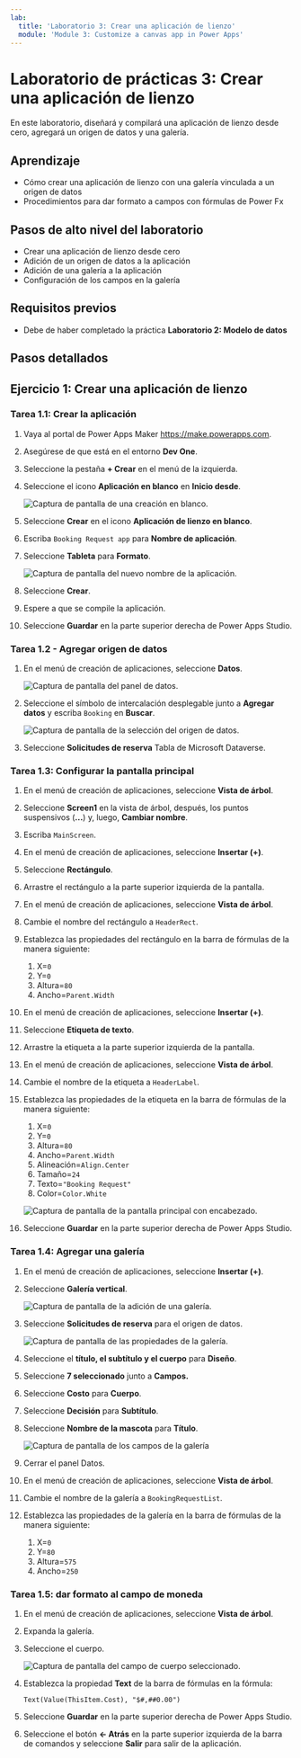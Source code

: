```yaml
---
lab:
  title: 'Laboratorio 3: Crear una aplicación de lienzo'
  module: 'Module 3: Customize a canvas app in Power Apps'
---
```


# Laboratorio de prácticas 3: Crear una aplicación de lienzo

En este laboratorio, diseñará y compilará una aplicación de lienzo desde cero, agregará un origen de datos y una galería.

## Aprendizaje

- Cómo crear una aplicación de lienzo con una galería vinculada a un origen de datos
- Procedimientos para dar formato a campos con fórmulas de Power Fx

## Pasos de alto nivel del laboratorio

- Crear una aplicación de lienzo desde cero
- Adición de un origen de datos a la aplicación
- Adición de una galería a la aplicación
- Configuración de los campos en la galería
  
## Requisitos previos

- Debe de haber completado la práctica **Laboratorio 2: Modelo de datos**

## Pasos detallados

## Ejercicio 1: Crear una aplicación de lienzo

### Tarea 1.1: Crear la aplicación

1. Vaya al portal de Power Apps Maker <https://make.powerapps.com>.

1. Asegúrese de que está en el entorno **Dev One**.

1. Seleccione la pestaña **+ Crear** en el menú de la izquierda.

1. Seleccione el icono **Aplicación en blanco** en **Inicio desde**.

    ![Captura de pantalla de una creación en blanco.](../media/create-from-blank.png)

1. Seleccione **Crear** en el icono **Aplicación de lienzo en blanco**.

1. Escriba `Booking Request app` para **Nombre de aplicación**.

1. Seleccione **Tableta** para **Formato**.

    ![Captura de pantalla del nuevo nombre de la aplicación.](../media/app-name-format.png)

1. Seleccione **Crear**.

1. Espere a que se compile la aplicación.

1. Seleccione **Guardar** en la parte superior derecha de Power Apps Studio.

### Tarea 1.2 - Agregar origen de datos

1. En el menú de creación de aplicaciones, seleccione **Datos**.

    ![Captura de pantalla del panel de datos.](../media/studio-data-pane.png)

1. Seleccione el símbolo de intercalación desplegable junto a **Agregar datos** y escriba `Booking` en **Buscar**.

    ![Captura de pantalla de la selección del origen de datos.](../media/studio-data-search.png)

1. Seleccione **Solicitudes de reserva** Tabla de Microsoft Dataverse.

### Tarea 1.3: Configurar la pantalla principal

1. En el menú de creación de aplicaciones, seleccione **Vista de árbol**.

1. Seleccione **Screen1** en la vista de árbol, después, los puntos suspensivos (**...**) y, luego, **Cambiar nombre**.

1. Escriba `MainScreen`.

1. En el menú de creación de aplicaciones, seleccione **Insertar (+)**.

1. Seleccione **Rectángulo**.

1. Arrastre el rectángulo a la parte superior izquierda de la pantalla.

1. En el menú de creación de aplicaciones, seleccione **Vista de árbol**.

1. Cambie el nombre del rectángulo a `HeaderRect`.

1. Establezca las propiedades del rectángulo en la barra de fórmulas de la manera siguiente:

   1. X=`0`
   1. Y=`0`
   1. Altura=`80`
   1. Ancho=`Parent.Width`

1. En el menú de creación de aplicaciones, seleccione **Insertar (+)**.

1. Seleccione **Etiqueta de texto**.

1. Arrastre la etiqueta a la parte superior izquierda de la pantalla.

1. En el menú de creación de aplicaciones, seleccione **Vista de árbol**.

1. Cambie el nombre de la etiqueta a `HeaderLabel`.

1. Establezca las propiedades de la etiqueta en la barra de fórmulas de la manera siguiente:

   1. X=`0`
   1. Y=`0`
   1. Altura=`80`
   1. Ancho=`Parent.Width`
   1. Alineación=`Align.Center`
   1. Tamaño=`24`
   1. Texto=`"Booking Request"`
   1. Color=`Color.White`

    ![Captura de pantalla de la pantalla principal con encabezado.](../media/main-screen.png)

1. Seleccione **Guardar** en la parte superior derecha de Power Apps Studio.

### Tarea 1.4: Agregar una galería

1. En el menú de creación de aplicaciones, seleccione **Insertar (+)**.

1. Seleccione **Galería vertical**.

    ![Captura de pantalla de la adición de una galería.](../media/add-gallery.png)

1. Seleccione **Solicitudes de reserva** para el origen de datos.

    ![Captura de pantalla de las propiedades de la galería.](../media/gallery-properties.png)

1. Seleccione el **título, el subtítulo y el cuerpo** para **Diseño**.

1. Seleccione **7 seleccionado** junto a **Campos.**

1. Seleccione **Costo** para **Cuerpo**.

1. Seleccione **Decisión** para **Subtítulo**.

1. Seleccione **Nombre de la mascota** para **Título**.

    ![Captura de pantalla de los campos de la galería](../media/select-fields.png)

1. Cerrar el panel Datos.

1. En el menú de creación de aplicaciones, seleccione **Vista de árbol**.

1. Cambie el nombre de la galería a `BookingRequestList`.

1. Establezca las propiedades de la galería en la barra de fórmulas de la manera siguiente:

   1. X=`0`
   1. Y=`80`
   1. Altura=`575`
   1. Ancho=`250`

### Tarea 1.5: dar formato al campo de moneda

1. En el menú de creación de aplicaciones, seleccione **Vista de árbol**.

1. Expanda la galería.

1. Seleccione el cuerpo.

    ![Captura de pantalla del campo de cuerpo seleccionado.](../media/body.png)

1. Establezca la propiedad **Text** de la barra de fórmulas en la fórmula:

    ```powerappsfl
    Text(Value(ThisItem.Cost), "$#,##0.00")
    ```

1. Seleccione **Guardar** en la parte superior derecha de Power Apps Studio.

1. Seleccione el botón **<- Atrás** en la parte superior izquierda de la barra de comandos y seleccione **Salir** para salir de la aplicación.
